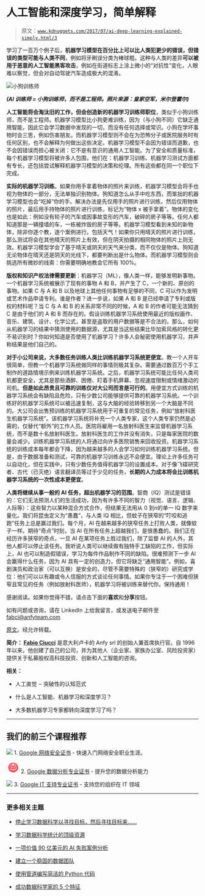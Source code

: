 # 人工智能和深度学习，简单解释

> 原文：[`www.kdnuggets.com/2017/07/ai-deep-learning-explained-simply.html/3`](https://www.kdnuggets.com/2017/07/ai-deep-learning-explained-simply.html/3)

学习了一百万个例子后，**机器学习模型在百分比上可以比人类犯更少的错误，但错误的类型可能与人类不同**，例如将牙刷误分类为棒球棍。这种与人类的差异**可以被用于恶意的人工智能黑客攻击**，例如在街道标志上涂上微小的“对抗性”变化，人眼难以察觉，但会对自动驾驶汽车造成极大的混淆。

![小狗训练师](img/a0f24127c50c79c91d263fabef5366a0.png)

***(AI 训练师 = 小狗训练师，而不是工程师。照片来源：皇家空军，米尔登霍尔)***

**人工智能将会淘汰旧的工作，但会创造新的机器学习训练师职位**，类似于小狗训练师，而不是工程师。机器学习模型比小狗更难训练，因为（与小狗不同）它缺乏通用智能，因此它会学习数据中发现的一切，而没有任何选择或常识。小狗在学坏事物时会三思，例如伤害朋友。而机器学习模型则不会在为恐怖分子或医院服务时有任何区别，也不会解释为何做出这些决定。机器学习模型不会因为错误而道歉，也不会因错误而担心被关闭：它不是有意识的通用人工智能。为了安全和质量标准，每个机器学习模型将被许多人包围，他们在：机器学习训练、机器学习测试方面都有专长，还包括尝试解释机器学习模型的决策和伦理。所有这些都在同一个职位下完成。

**实际的机器学习训练**。如果你用手拿着物体的照片来训练，机器学习模型会将手也视为物体的一部分，无法单独识别物体。狗知道怎么从手中吃东西，而笨拙的机器学习模型也会“吃掉”你的手。解决办法是先仅用手的照片进行训练，然后仅用物体的照片，最后用手持物体的照片进行训练，标记为“物体 x 被手拿着”。物体的变化也是如此：例如没有轮子的汽车或因事故变形的汽车，破碎的房子等等。任何人都知道那是一辆撞墙的车，一栋被炸毁的房子等等。机器学习模型看到未知的新物体，除非你逐个教，逐个案例进行。包括天气！如果你只用晴天的照片进行训练，那么测试将会在其他晴天的照片上有效，但在阴天拍摄的相同物体的照片上则无效。机器学习模型学会了基于晴天或阴天的天气来分类，而不仅仅是物体。狗知道无论物体在晴天还是阴天的光线下，都要判断出是什么物体。而机器学习模型则会挑选所有微妙的线索：你需要明确地教会它所有 100%。

**版权和知识产权法律需要更新**：机器学习（ML），像人类一样，能够发明新事物。一个机器学习系统被展示了现有的事物 A 和 B，并产生了 C，一个新的、原创的事物。如果 C 与 A 和 B 以及地球上其他任何事物有足够的不同，C 可以作为发明或艺术作品申请专利。谁是作者？进一步说，如果 A 和 B 是已经申请了专利或版权的材料呢？当 C 与 A 和 B 的关系非常不同的时候，A 和 B 的作者可能无法猜到 C 是由于他们的 A 和 B 而存在的。假设训练机器学习系统使用最近的版权画作、音乐、建筑、设计、化学公式，甚至是盗取的用户数据等是不合法的。那么，如何从机器学习的结果中猜测使用的数据源，尤其是当这些结果比毕加索风格的转化更不易识别时？你如何知道是否使用了机器学习？许多人会秘密使用机器学习，并声称结果是他们自己的。

**对于小公司来说，大多数任务训练人类比训练机器学习系统更便宜**。教一个人开车很简单，但教一个机器学习系统做同样的事情则极其复杂。需要通过数百万个手工制作的道路情境示例来训练机器学习系统。之后，机器学习系统可能比任何人类司机都更安全，尤其是那些酒醉、困倦、盯着手机屏幕、忽视速度限制或情绪激动的司机。**但是如此昂贵且可靠的训练仅对大公司而言是可行的**。用便宜方式训练的机器学习系统会有缺陷且危险，只有少数公司能够提供可靠的机器学习系统。一个训练好的机器学习系统可以被迅速复制，这与大脑的经验转移到另一个大脑是不同的。大公司会出售预训练的机器学习系统用于可重复的常见任务，例如“放射科医生机器学习系统”。该机器学习系统将补充一个人类专家，这个人类专家仍然是必需的，仅替代“额外”的工作人员。医院将雇用一名放射科医生来监督机器学习系统，而不是数十名放射科医生。放射科医生的工作并没有消失，只是每家医院的数量会减少。训练机器学习系统的人将通过向许多医院销售来回收投资。机器学习系统的训练成本每年都会下降，因为越来越多的人会学习如何训练机器学习系统。但是，由于数据准备和测试，可靠的机器学习训练永远不会便宜。理论上许多任务可以自动化，但在实践中，只有少数任务值得机器学习的设置成本。对于像飞碟研究者、古代（已灭绝）语言翻译员等过于少见的任务，**长期的人力成本将会比训练机器学习系统的一次性成本更便宜**。

**人类将继续从事一般的 AI 任务，超出机器学习的范围**。智商（IQ）测试是错误的：它们无法预测人们的生活成功，因为有许多不同的智力（视觉、语言、逻辑、人际等）：这些智力以某种混合方式合作，但结果无法用从 0 到*n*的单一 IQ 数字来量化。我们将昆虫定义为“愚蠢”，与人类 IQ 相比，但蚊子在狭窄的“叮咬和逃跑”任务上总是赢过我们。每个月，AI 在越来越多的狭窄任务上打败人类，就像蚊子一样。期待“奇点”时刻，当 AI 在所有任务上超越我们，是很愚蠢的。我们正在经历许多狭窄的奇点，一旦 AI 在某项任务上胜过我们，除了监督 AI 的人外，其他人都可以停止该任务。我听说人类可以继续做有独特手工缺陷的工作，但实际上，AI 也可以制造假错误，学习为每件作品制作不同的缺陷。很难预测下一步 AI 会赢得什么任务，因为 AI 具有一定的创造力，但它将缺乏“通用智能”。例如，喜剧演员和政治家（可以互换）是安全的，尽管不需要特殊的（狭窄的）研究或学位：他们可以以有趣或令人信服的方式谈论任何事情。如果你专注于一个困难但狭窄且常见的任务（例如放射科医师），机器学习将被训练来替代你。保持通用！

感谢阅读。如果你觉得不错，请点击下面的**喜欢**和**分享**按钮。

如有问题或咨询，请在 LinkedIn 上给我留言，或发送电子邮件至 fabci@anfyteam.com

[原文](https://www.linkedin.com/pulse/ai-deep-learning-explained-simply-fabio-ciucci)。经允许转载。

**简介： [Fabio Ciucci](https://www.linkedin.com/in/fciucci/)** 是意大利卢卡的 Anfy srl 的创始人兼首席执行官。自 1996 年以来，他创建了自己的公司，并为其他人（企业家、家族办公室、风险投资家）提供关于私募股权高科技投资、创新和人工智能的咨询。

**相关：**

+   人工直觉  –  突破性的认知范式

+   什么是人工智能、机器学习和深度学习？

+   大多数机器学习专家都转向深度学习了吗？

* * *

## 我们的前三个课程推荐

![](img/0244c01ba9267c002ef39d4907e0b8fb.png) 1\. [Google 网络安全证书](https://www.kdnuggets.com/google-cybersecurity) - 快速入门网络安全职业生涯。

![](img/e225c49c3c91745821c8c0368bf04711.png) 2\. [Google 数据分析专业证书](https://www.kdnuggets.com/google-data-analytics) - 提升您的数据分析能力

![](img/0244c01ba9267c002ef39d4907e0b8fb.png) 3\. [Google IT 支持专业证书](https://www.kdnuggets.com/google-itsupport) - 支持您的组织在 IT 领域

* * *

### 更多相关主题

+   [停止学习数据科学以寻找目标，然后寻找目标来……](https://www.kdnuggets.com/2021/12/stop-learning-data-science-find-purpose.html)

+   [学习数据科学统计的顶级资源](https://www.kdnuggets.com/2021/12/springboard-top-resources-learn-data-science-statistics.html)

+   [一项价值 90 亿美元的 AI 失败案例分析](https://www.kdnuggets.com/2021/12/9b-ai-failure-examined.html)

+   [建立一个稳固的数据团队](https://www.kdnuggets.com/2021/12/build-solid-data-team.html)

+   [使用管道编写简洁的 Python 代码](https://www.kdnuggets.com/2021/12/write-clean-python-code-pipes.html)

+   [成功数据科学家的 5 个特征](https://www.kdnuggets.com/2021/12/5-characteristics-successful-data-scientist.html)
